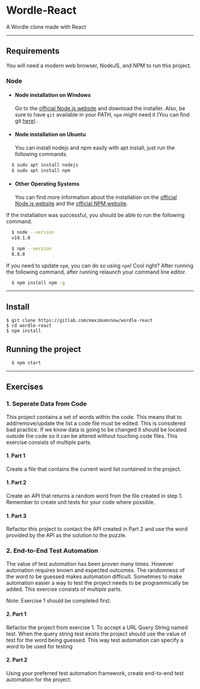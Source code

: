 # Wordle-React

A Wordle clone made with React

---

## Requirements

You will need a modern web browser, NodeJS, and NPM to run this project.

### Node

- #### Node installation on Windows

   Go to the [official Node.js website](https://nodejs.org/) and download the installer.
Also, be sure to have `git` available in your PATH, `npm` might need it (You can find git [here](https://git-scm.com/)).

- #### Node installation on Ubuntu

  You can install nodejs and npm easily with apt install, just run the following commands.

```bash
  $ sudo apt install nodejs
  $ sudo apt install npm
```

- #### Other Operating Systems
  
  You can find more information about the installation on the [official Node.js website](https://nodejs.org/) and the [official NPM website](https://npmjs.org/).

If the installation was successful, you should be able to run the following command.

```bash
  $ node --version
  v18.1.0

  $ npm --version
  8.8.0
```

If you need to update `npm`, you can do so using `npm`! Cool right? After running the following command, after running relaunch your command line editor.

```bash
  $ npm install npm -g
```

---

## Install

    $ git clone https://gitlab.com/maximumsnow/wordle-react
    $ cd wordle-react
    $ npm install

## Running the project

```bash
  $ npm start
```

---

## Exercises

### 1. Seperate Data from Code

This project contains a set of words within the code. This means that to add/remove/update the list a code file must be edited. This is considered bad practice. If we know data is going to be changed it should be located outside the code so it can be altered without touching code files. This exercise consists of multiple parts.

#### 1. Part 1

Create a file that contains the current word list contained in the project.

#### 1. Part 2

Create an API that returns a random word from the file created in step 1. Remember to create unit tests for your code where possible.

#### 1. Part 3

Refactor this project to contact the API created in Part 2 and use the word provided by the API as the solution to the puzzle.

### 2. End-to-End Test Automation

The value of test automation has been proven many times. However automation requires known and expected outcomes. The randomness of the word to be guessed makes automation difficult. Sometimes to make automation easier a way to test the project needs to be programmically be added. This exercise consists of multiple parts.

Note: Exercise 1 should be completed first.

#### 2. Part 1

Refactor the project from exercise 1. To accept a URL Query String named test. When the query string test exists the project should use the value of test for the word being guessed. This way test automation can specify a word to be used for testing

#### 2. Part 2

Using your preferred test automation framework, create end-to-end test automation for the project.

